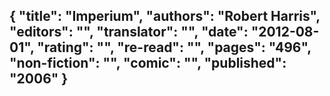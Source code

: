 {
 "title": "Imperium",
 "authors": "Robert Harris",
 "editors": "",
 "translator": "",
 "date": "2012-08-01",
 "rating": "",
 "re-read": "",
 "pages": "496",
 "non-fiction": "",
 "comic": "",
 "published": "2006"
}
---

